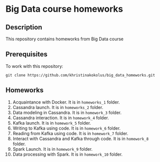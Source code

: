 # Big Data course homeworks

## Description

This repository contains homeworks from Big Data course


## Prerequisites

To work with this repository:

```
git clone https://github.com/khristinakokolus/big_data_homeworks.git
```


## Homeworks

1. Acquaintance with Docker. It is in ```homeworks_1``` folder.
2. Cassandra launch. It is in ```homeworks_2``` folder.
3. Data modeling in Cassandra. It is in ```homework_3``` folder.
4. Cassandra interaction. It is in ```homework_4``` folder.
5. Kafka launch. It is in ```homework_5``` folder.
6. Writing to Kafka using code. It is in ```homework_6``` folder.
7. Reading from Kafka using code. It is in ```homework_7``` folder.
8. Interact with Cassandra and Kafka through code. It is in ```homework_8``` folder.
9. Spark Launch. It is in ```homework_9``` folder.
10. Data processing with Spark. It is in ```homework_10``` folder.

